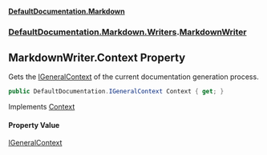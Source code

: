#### [DefaultDocumentation.Markdown](index.md 'index')
### [DefaultDocumentation.Markdown.Writers](index.md#DefaultDocumentation.Markdown.Writers 'DefaultDocumentation.Markdown.Writers').[MarkdownWriter](MarkdownWriter.md 'DefaultDocumentation.Markdown.Writers.MarkdownWriter')

## MarkdownWriter.Context Property

Gets the [IGeneralContext](https://github.com/Doraku/DefaultDocumentation/blob/master/documentation/api/IGeneralContext.md 'DefaultDocumentation.IGeneralContext') of the current documentation generation process.

```csharp
public DefaultDocumentation.IGeneralContext Context { get; }
```

Implements [Context](https://github.com/Doraku/DefaultDocumentation/blob/master/documentation/api/IWriter.Context.md 'DefaultDocumentation.Api.IWriter.Context')

#### Property Value
[IGeneralContext](https://github.com/Doraku/DefaultDocumentation/blob/master/documentation/api/IGeneralContext.md 'DefaultDocumentation.IGeneralContext')